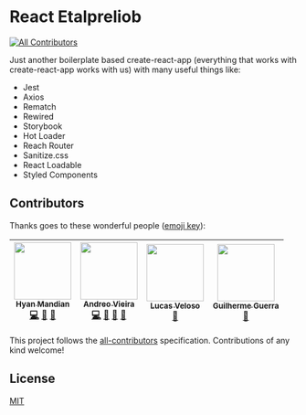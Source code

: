 # React Etalpreliob
[![All Contributors](https://img.shields.io/badge/all_contributors-4-orange.svg?style=flat-square)](#contributors)

Just another boilerplate based create-react-app (everything that works with create-react-app works with us) with many useful things like:

- Jest
- Axios
- Rematch
- Rewired
- Storybook
- Hot Loader
- Reach Router
- Sanitize.css
- React Loadable
- Styled Components

## Contributors

Thanks goes to these wonderful people ([emoji key](https://github.com/kentcdodds/all-contributors#emoji-key)):

<!-- ALL-CONTRIBUTORS-LIST:START - Do not remove or modify this section -->
<!-- prettier-ignore -->
| [<img src="https://avatars2.githubusercontent.com/u/5044101?v=3" width="100px;"/><br /><sub><b>Hyan Mandian</b></sub>](https://github.com/hyanmandian)<br />[💻](https://github.com/hyanmandian/react-etalpreliob/commits?author=hyanmandian "Code") [📖](https://github.com/hyanmandian/react-etalpreliob/commits?author=hyanmandian "Documentation") [🤔](#ideas-hyanmandian "Ideas, Planning, & Feedback") | [<img src="https://avatars2.githubusercontent.com/u/508827?v=3" width="100px;"/><br /><sub><b>Andreo Vieira</b></sub>](https://github.com/andreoav)<br />[💻](https://github.com/hyanmandian/react-etalpreliob/commits?author=andreoav "Code") [📖](https://github.com/hyanmandian/react-etalpreliob/commits?author=andreoav "Documentation") [🤔](#ideas-andreoav "Ideas, Planning, & Feedback") [🔧](#tool-andreoav "Tools") | [<img src="https://avatars2.githubusercontent.com/u/4587602?v=3" width="100px;"/><br /><sub><b>Lucas Veloso</b></sub>](https://github.com/lucassveloso)<br />[🤔](#ideas-lucassveloso "Ideas, Planning, & Feedback") | [<img src="https://avatars3.githubusercontent.com/u/1606048?s=460&v=4" width="100px;"/><br /><sub><b>Guilherme Guerra</b></sub>](https://github.com/guilhermecomum)<br />[🤔](#ideas-guilhermecomum "Ideas, Planning, & Feedback") |
| :---: | :---: | :---: | :---: |
<!-- ALL-CONTRIBUTORS-LIST:END -->

This project follows the [all-contributors](https://github.com/kentcdodds/all-contributors) specification. Contributions of any kind welcome!

## License

[MIT](LICENSE)
